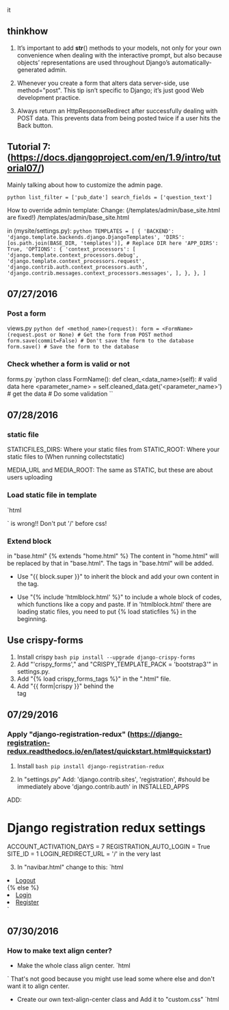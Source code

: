 it
## thinkhow


1. It’s important to add __str__() methods to your models, not only for your own convenience when dealing with the interactive prompt, but also because objects’ representations are used throughout Django’s automatically-generated admin.

2. Whenever you create a form that alters data server-side, use method="post".  This tip isn’t specific to Django; it’s just good Web development practice.

3. Always return an HttpResponseRedirect after successfully dealing with POST data.  This prevents data from being posted twice if a user hits the Back button.

## Tutorial 7: (https://docs.djangoproject.com/en/1.9/intro/tutorial07/)
Mainly talking about how to customize the admin page.

` python
list_filter = ['pub_date']
search_fields = ['question_text']
`

How to override admin template:
Change: (/templates/admin/base_site.html are fixed!)
<container>/templates/admin/base_site.html

in (mysite/settings.py):
`python
TEMPLATES = [
    {
        'BACKEND': 'django.template.backends.django.DjangoTemplates',
        'DIRS': [os.path.join(BASE_DIR, 'templates')], # Replace DIR here
        'APP_DIRS': True,
        'OPTIONS': {
            'context_processors': [
                'django.template.context_processors.debug',
                'django.template.context_processors.request',
                'django.contrib.auth.context_processors.auth',
                'django.contrib.messages.context_processors.messages',
            ],
        },
    },
]
`

## 07/27/2016
### Post a form
views.py
`python
def <method_name>(request):
    form = <FormName>(request.post or None) # Get the form from POST method
    form.save(commit=False) # Don't save the form to the database
    form.save() # Save the form to the database
`

### Check whether a form is valid or not
forms.py
`python
class FormName():
    def clean_<data_name>(self): # valid data here
    <parameter_name> = self.cleaned_data.get('<parameter_name>') # get the data
    # Do some validation
``

## 07/28/2016
### static file
STATICFILES_DIRS: Where your static files from
STATIC_ROOT: Where your static files to (When running collectstatic)

MEDIA_URL and MEDIA_ROOT: The same as STATIC, but these are about users uploading

### Load static file in template
`html
<link href="{% static 'css/bootstrap.min.css'%}" rel="stylesheet">
`
<link href="{% static '/css/bootstrap.min.css'%}" rel="stylesheet"> is wrong!!
Don't put '/' before css!

### Extend block
in "base.html"
{% extends "home.html" %}
The content in "home.html" will be replaced by that in "base.html".  The tags in "base.html" will be added.

+ Use "{{ block.super }}" to inherit the block and add your own content in the tag.

+ Use "{% include 'htmlblock.html' %}" to include a whole block of codes, which functions like a copy and paste. If in 'htmlblock.html' there are loading static files, you need to put {% load staticfiles %} in the beginning.

## Use crispy-forms
1. Install crispy
`bash
pip install --upgrade django-crispy-forms
`
2. Add "'crispy_forms'," and "CRISPY_TEMPLATE_PACK = 'bootstrap3'" in settings.py.
3. Add "{% load crispy_forms_tags %}" in the ".html" file.
4. Add "{{ form|crispy }}" behind the <form> tag

## 07/29/2016
### Apply "django-registration-redux" (https://django-registration-redux.readthedocs.io/en/latest/quickstart.html#quickstart)
1. Install
`bash
pip install django-registration-redux
`

2. In "settings.py"
Add:
  'django.contrib.sites',
  'registration', #should be immediately above 'django.contrib.auth'
in INSTALLED_APPS

ADD:
# Django registration redux settings
  ACCOUNT_ACTIVATION_DAYS = 7
  REGISTRATION_AUTO_LOGIN = True
  SITE_ID = 1
  LOGIN_REDIRECT_URL = '/'
in the very last

3. In "navibar.html" change to this:
`html
<li><a href="{% url 'auth_logout' %}">Logout</a></li>
<!-- <li class="active"><a href="./">Static top <span class="sr-only">(current)</span></a></li> -->
{% else %}
<li><a href="{% url 'auth_login' %}">Login</a></li>
<li><a href="{% url 'registration_register' %}">Register</a></li>
`

## 07/30/2016
### How to make text align center?
+ Make the whole class align center.
`html
<style>
.lead {
    text-align:center;
}
</style>
`
That's not good because you might use lead some where else and don't want it to align center.

+ Create our own text-align-center class and Add it to "custom.css"
`html
<style>
.text-align-center {
    text-align:center;
}
`
In this way, you can add self-defined class text-align-center when you want the content to be aligned center.

### Use queryset to operate the models
https://docs.djangoproject.com/en/1.9/ref/models/querysets/
https://www.codingforentrepreneurs.com/projects/srvup-membership/
1. In "view.py"
Add:
`python
if request.user.is_authenticated() and request.user.is_staff: # If the user is admin, it is "staff"
    context = {
        'queryset': # Some queryset
    }
`
